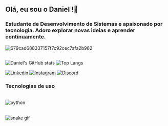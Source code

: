 ## Olá, eu sou o Daniel !👋
### Estudante de Desenvolvimento de Sistemas e apaixonado por tecnologia. Adoro explorar novas ideias e aprender continuamente. 

![679cad688337157f7c92cec7afa2b982](https://github.com/Dandanp3/Dandanp3/assets/170982921/cb374e62-0324-4377-99d2-40f1591eaa3c)
##
![Daniel's GitHub stats](https://github-readme-stats.vercel.app/api?username=Dandanp3&show_icons=true&theme=radical)
![Top Langs](https://github-readme-stats.vercel.app/api/top-langs/?username=Dandanp3&size_weight=0.5&count_weight=0.5)

[![Linkedin](https://img.shields.io/badge/LinkedIn-0077B5?style=for-the-badge&logo=linkedin&logoColor=white)](https://www.linkedin.com/in/daniel-oliveira-953223310/)
[![Instagram](https://img.shields.io/badge/Instagram-E4405F?style=for-the-badge&logo=instagram&logoColor=white)](https://www.instagram.com/dandanp3/)
[![Discord](https://img.shields.io/badge/Discord-7289DA?style=for-the-badge&logo=discord&logoColor=white)](discordapp.com/users/505806599034765323)

### Tecnologias de uso
<div style="display: inline_block"><br/>
    <img align="center" alt="python" src="https://img.shields.io/badge/Python-14354C?style=for-the-badge&logo=python&logoColor=white" />
</div><br/>

![snake gif](https://github.com/Dandanp3/Dandanp3/blob/output/github-contribution-grid-snake-dark.svg)



